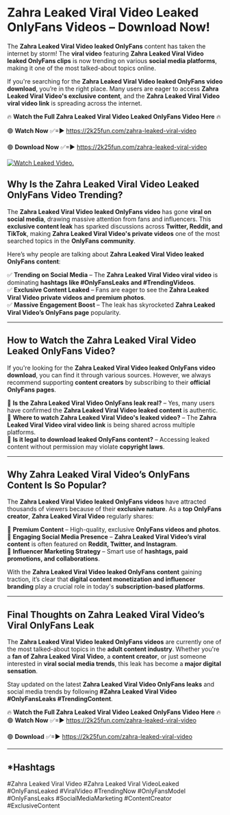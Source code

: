 # Zahra Leaked Viral Video Leaked OnlyFans Videos – Download Now!

The **Zahra Leaked Viral Video leaked OnlyFans** content has taken the internet by storm! The **viral video** featuring **Zahra Leaked Viral Video leaked OnlyFans clips** is now trending on various **social media platforms**, making it one of the most talked-about topics online.  

If you're searching for the **Zahra Leaked Viral Video leaked OnlyFans video download**, you’re in the right place. Many users are eager to access **Zahra Leaked Viral Video's exclusive content**, and the **Zahra Leaked Viral Video viral video link** is spreading across the internet.  

🔥 **Watch the Full Zahra Leaked Viral Video Leaked OnlyFans Video Here** 🔥  

🟢 **Watch Now** ✅=► https://2k25fun.com/zahra-leaked-viral-video

🟢 **Download Now** ✅=► https://2k25fun.com/zahra-leaked-viral-video

[![Watch Leaked Video.](https://miro.medium.com/v2/resize:fit:828/format:webp/1*cilzJN44JGOrTw9NJCrNHA.gif "Watch Leaked Video")](https://2k25fun.com/zahra-leaked-viral-video)

## **Why Is the Zahra Leaked Viral Video Leaked OnlyFans Video Trending?**  

The **Zahra Leaked Viral Video leaked OnlyFans video** has gone **viral on social media**, drawing massive attention from fans and influencers. This **exclusive content leak** has sparked discussions across **Twitter, Reddit, and TikTok**, making **Zahra Leaked Viral Video's private videos** one of the most searched topics in the **OnlyFans community**.  

Here’s why people are talking about **Zahra Leaked Viral Video leaked OnlyFans content**:  

✅ **Trending on Social Media** – The **Zahra Leaked Viral Video viral video** is dominating **hashtags like #OnlyFansLeaks and #TrendingVideos**.  
✅ **Exclusive Content Leaked** – Fans are eager to see the **Zahra Leaked Viral Video private videos and premium photos**.  
✅ **Massive Engagement Boost** – The leak has skyrocketed **Zahra Leaked Viral Video’s OnlyFans page** popularity.  

---

## **How to Watch the Zahra Leaked Viral Video Leaked OnlyFans Video?**  

If you're looking for the **Zahra Leaked Viral Video leaked OnlyFans video download**, you can find it through various sources. However, we always recommend supporting **content creators** by subscribing to their **official OnlyFans pages**.  

🔹 **Is the Zahra Leaked Viral Video OnlyFans leak real?** – Yes, many users have confirmed the **Zahra Leaked Viral Video leaked content** is authentic.  
🔹 **Where to watch Zahra Leaked Viral Video's leaked video?** – The **Zahra Leaked Viral Video viral video link** is being shared across multiple platforms.  
🔹 **Is it legal to download leaked OnlyFans content?** – Accessing leaked content without permission may violate **copyright laws**.  

---

## **Why Zahra Leaked Viral Video’s OnlyFans Content Is So Popular?**  

The **Zahra Leaked Viral Video leaked OnlyFans videos** have attracted thousands of viewers because of their **exclusive nature**. As a **top OnlyFans creator**, **Zahra Leaked Viral Video** regularly shares:  

📌 **Premium Content** – High-quality, exclusive **OnlyFans videos and photos**.  
📌 **Engaging Social Media Presence** – **Zahra Leaked Viral Video’s viral content** is often featured on **Reddit, Twitter, and Instagram**.  
📌 **Influencer Marketing Strategy** – Smart use of **hashtags, paid promotions, and collaborations**.  

With the **Zahra Leaked Viral Video leaked OnlyFans content** gaining traction, it’s clear that **digital content monetization and influencer branding** play a crucial role in today's **subscription-based platforms**.  

---

## **Final Thoughts on Zahra Leaked Viral Video’s Viral OnlyFans Leak**  

The **Zahra Leaked Viral Video leaked OnlyFans videos** are currently one of the most talked-about topics in the **adult content industry**. Whether you're a **fan of Zahra Leaked Viral Video**, a **content creator**, or just someone interested in **viral social media trends**, this leak has become a **major digital sensation**.  

Stay updated on the latest **Zahra Leaked Viral Video OnlyFans leaks** and social media trends by following **#Zahra Leaked Viral Video #OnlyFansLeaks #TrendingContent**.  

🔥 **Watch the Full Zahra Leaked Viral Video Leaked OnlyFans Video Here** 🔥  
🟢 **Watch Now** ✅=► https://2k25fun.com/zahra-leaked-viral-video

🟢 **Download** ✅=► https://2k25fun.com/zahra-leaked-viral-video

---

## *Hashtags
#Zahra Leaked Viral Video #Zahra Leaked Viral VideoLeaked #OnlyFansLeaked #ViralVideo #TrendingNow #OnlyFansModel #OnlyFansLeaks #SocialMediaMarketing #ContentCreator #ExclusiveContent  